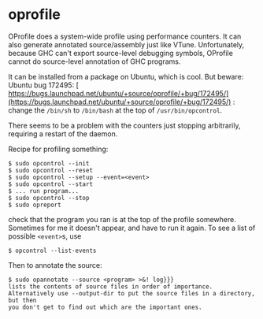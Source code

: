 # oprofile


OProfile does a system-wide profile using performance counters.  It can also generate annotated source/assembly just like VTune.  Unfortunately, because GHC can't export source-level debugging symbols, OProfile cannot do source-level annotation of GHC programs.


It can be installed from a package on Ubuntu, which is cool.  But beware: Ubuntu bug 172495: [ https://bugs.launchpad.net/ubuntu/+source/oprofile/+bug/172495/](https://bugs.launchpad.net/ubuntu/+source/oprofile/+bug/172495/) : change the `/bin/sh` to `/bin/bash` at the top of `/usr/bin/opcontrol`.


There seems to be a problem with the counters just stopping arbitrarily, requiring a restart of the daemon.


Recipe for profiling something:

```wiki
$ sudo opcontrol --init
$ sudo opcontrol --reset
$ sudo opcontrol --setup --event=<event>
$ sudo opcontrol --start
$ ... run program...
$ sudo opcontrol --stop
$ sudo opreport
```


check that the program you ran is at the top of the profile somewhere.  Sometimes for me it doesn't appear, and have to run it again.  To see a list of possible `<event>`s, use

```wiki
$ opcontrol --list-events
```


Then to annotate the source:

```wiki
$ sudo opannotate --source <program> >&! log}}}
lists the contents of source files in order of importance.  Alternatively use --output-dir to put the source files in a directory, but then 
you don't get to find out which are the important ones.
```